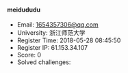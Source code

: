 #### meidududu  

* Email: 1654357306@qq.com  
* University: 浙江师范大学  
* Register Time: 2018-05-28 08:45:50  
* Register IP: 61.153.34.107  
* Score: 0  
* Solved challenges: 
